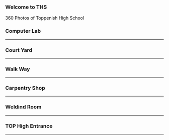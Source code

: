 ### Welcome to THS
360 Photos of Toppenish High School

### Computer Lab
<script src="//360.vizor.io/scripts/embed.js" data-vizorurl="https://360.vizor.io/embed/v/pl6nq" ></script>

***
### Court Yard
<script src="//360.vizor.io/scripts/embed.js" data-vizorurl="https://360.vizor.io/embed/v/kykav" ></script>

***
### Walk Way
<script src="//360.vizor.io/scripts/embed.js" data-vizorurl="https://360.vizor.io/embed/v/kavmw" ></script>

***
### Carpentry Shop
<script src="//360.vizor.io/scripts/embed.js" data-vizorurl="https://360.vizor.io/embed/v/b3jqq" ></script>

***
### Weldind Room
<script src="//360.vizor.io/scripts/embed.js" data-vizorurl="https://360.vizor.io/embed/v/0onga" ></script>

***
### TOP High Entrance
<script src="//360.vizor.io/scripts/embed.js" data-vizorurl="https://360.vizor.io/embed/v/2dj2m" ></script>

***
